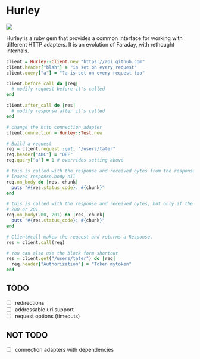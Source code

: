 # Hurley

![](http://comicstheblog.com/wp-content/uploads/2013/10/Hurley-Run.gif)

Hurley is a ruby gem that provides a common interface for working with different
HTTP adapters.  It is an evolution of Faraday, with rethought internals.

```ruby
client = Hurley::Client.new "https://api.github.com"
client.header["blah"] = "is set on every request"
client.query["a"] = "?a is set on every request too"

client.before_call do |req|
  # modify request before it's called
end

client.after_call do |res|
  # modify response after it's called
end

# change the http connection adapter
client.connection = Hurley::Test.new

# Build a request
req = client.request :get, "/users/tater"
req.header["ABC"] = "DEF"
req.query["a"] = 1 # overrides setting above

# this is called with the response and received bytes from the response
# leaves response.body nil
req.on_body do |res, chunk|
  puts "#{res.status_code}: #{chunk}"
end

# this is called with the response and received bytes, but only if the status is
# 200 or 201
req.on_body(200, 201) do |res, chunk|
  puts "#{res.status_code}: #{chunk}"
end

# Client#call makes the request and returns a Response.
res = client.call(req)

# You can also use the block form shortcut
res = client.get("/users/tater") do |req|
  req.header["Authorization"] = "Token mytoken"
end
```

## TODO

* [ ] redirections
* [ ] addressable uri support
* [ ] request options (timeouts)

## NOT TODO

* [ ] connection adapters with dependencies
